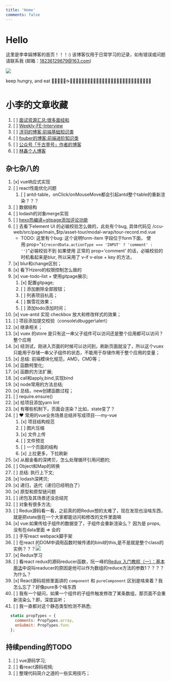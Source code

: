 ```yaml
---
title: 'Home'
comments: false
---
```


<script async defer src="https://buttons.github.io/buttons.js"></script>

# Hello

这里是李幸娟博客的首页！！！:)
该博客仅用于日常学习的记录，如有错误或问题请联系我 (邮箱：18236129679@163.com)


<img src='/Blog/images/home-banner.svg' />


keep hungry, and eat 🥤🐂🍔🍗🍰☕️🍉🍒🍦🍭🌽🍓🍇🥬🥒🥕🥞🧇🥓🥩🍖🌭🍕🥙🌮🥗🥘🍝🍣🍱🍥🍧🍨🧁


# 小李的文章收藏

1.  [ ]  [面试资源汇总:很多面经和](https://github.com/abc-club/js-paradise/blob/master/INTERVIEW.md)
2.  [ ]  [Weekly-FE-Interview](https://github.com/airuikun/Weekly-FE-Interview)
3.  [ ]  [冴羽的博客:前端基础知识类](https://github.com/mqyqingfeng/Blog)
4.  [ ]  [fouber的博客:前端进阶知识类](https://github.com/fouber/blog)
5.  [ ]  [公众号「千古壹号」作者的博客](https://github.com/qianguyihao/Web?utm_source=gold_browser_extension)
6.  [ ]  [林鑫个人博客](https://github.com/lin-xin/blog)




## 杂七杂八的

<!-- 1.  [ ]  如果一个网络请求函数，在项目静态资源刚一加载的时候执行，然后将返回值赋值给了 -->
1.  [x]  vue响应式实现
2.  [ ]  react性能优化问题
    1.  [ ]  antd-table，onClick/onMouseMove都会引起antd整个table的重新渲染？？？
3.  [ ]  数据结构
4.  [ ]  lodash的对象merge实现
5.  [ ]  [hexo热编译+gitpage添加评论功能](https://segmentfault.com/a/1190000016267344)
6.  [ ]  去看下element UI 的必输校验怎么做的，此处有个bug, 具体代码见 /ccu-web/src/page/main_$tp/asset-tour/modal-wrap/tour-record.md.vue
    - TODO: 这里有个bug:
      这个说明form-item 字段位于form下面，
      使用:prop="`${recordData.actionType === 'INPUT' ? 'comment' : ''}`"必输校验不到
      如果使用 正常的 prop='comment' 的话，必输校验的时机看起来是blur,
      所以采用了 v-if v-else + key 的方法，
7.  [x]  blur和change区别；
8.  [x]  看下Hzero的权限控制怎么做的
9.  [x]  vue-todo-list + 使用gitpage展示;
    1.  [x]  配置gitpage;
    2.  [ ]  添加删除全部按钮；
    3.  [ ]  列表项目杭高；
    4.  [ ]  飘雪花效果；
    5.  [ ]  添加todo添加时间；
10. [x]  vue-antd 实现 checkbox 放大和修改样式的效果；
11. [ ]  项目添加提交校验（console\dbugger\alert）
12. [x]  继承相关；
13. [x]  vuex 的store 是只有这一串父子组件可以访问还是整个应用都可以访问？整个应用
   1. [x]  经测试，刚进入页面的时候可以访问到，刷新页面就没了，所以这个vuex只能用于存储一串父子组件的状态，不能用于存储作用于整个应用的变量；
14. [x]  总结: 前端模块化规范，AMD，CMD等；
15. [x]  函数柯里化;
16. [x]  函数的方法扩展;
17. [x]  call和apply,bind,实现bind
18. [x]  node常用的方法总结;
19. [x]  总结，new创建函数过程；
20. [ ]  require.ensure()
21. [x]  给项目添加yarn lint
22. [x]  有哪些机制下，页面会渲染？比如，state变了？
23. [ ]  ❤️ 常用的vue业务场景总结并写成项目---my-vue
    1. [x]  项目结构规范
    2. [ ]  图片压缩
    3. [x]  文件上传
    4. [ ]  文件预览
    5. [ ]  一个页面的结构
    6. [x]  上拉更多，下拉刷新
24. [x]  从掘金看的深拷贝，怎么处理循环引用问题的;
25. [ ]  Object和Map的转换
26. [ ]  总结: 执行上下文;
27. [x]  lodash深拷贝;
28. [x]  递归，迭代（递归已经明白了）
29. [x]  原型和原型链问题
30. [ ]  闭包及其场景还没总结完
31. [ ]  对象有很多方法;
32. [ ]  Redux源码看一看，之前真的把Redux想的太难了，现在发现也没啥东西，就是把state放在一个大家都能访问和修改的文件里面嘛
33. [x]  vue:如果传给子组件的数据变了，子组件会重新渲染么？ 因为是 props, 没有在data里面 => 会的
34. [ ]  手写react webpack脚手架
35. [ ]  在react 的DOM中调用函数时候传递的bind的this,是不是就是整个class的实例？？？<img src='/Blog/images/react调用函数传递的this.png'>
36. [x]  Redux学习
37. [ ]  看react redux的源码reducer函数，阮一峰的[Redux 入门教程（一）：基本用法](http://www.ruanyifeng.com/blog/2016/09/redux_tutorial_part_one_basic_usages.html)中说叫readucer的原因是他可以作为数组的reduce方法的参数1？？？？为什么？
38. [x]  React源码视频里面讲的 `component` 和 `pureComponent` 区别是啥来着？我怎么忘了？好像pure多个啥东西
39. [ ]  我有一个疑问，如果一个组件的子组件触发修改了某条数组，那页面不会重新渲染么？即，深度监听；
40. [ ]  我一直都对这个静态类型检测不熟悉;

```javascript
  static propTypes = {
    comments: PropTypes.array,
    onSubmit: PropTypes.func
  };
```




## 持续pending的TODO

1. [ ]  vue源码学习;
2. [ ]  看react源码视频;
3. [ ]  整理代码简介之道的一些实用技巧；